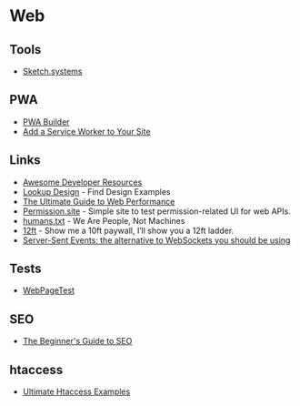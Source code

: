 # Web

## Tools

- [Sketch.systems](https://sketch.systems/)

## PWA

- [PWA Builder](https://www.pwabuilder.com/)
- [Add a Service Worker to Your Site](https://css-tricks.com/add-a-service-worker-to-your-site/)

## Links

- [Awesome Developer Resources](https://nelsonmichael.dev/awesome-developer-resources-ckcrin0gg00khpms1gbue38dz)
- [Lookup Design](https://lookup.design/) - Find Design Examples
- [The Ultimate Guide to Web Performance](https://dev.to/ender_minyard/the-ultimate-guide-to-web-performance-ci4)
- [Permission.site](https://permission.site/) - Simple site to test permission-related UI for web APIs.
- [humans.txt](https://humanstxt.org/) - We Are People, Not Machines
- [12ft](https://12ft.io/) - Show me a 10ft paywall, I’ll show you a 12ft ladder.
- [Server-Sent Events: the alternative to WebSockets you should be using](https://germano.dev/sse-websockets/)

## Tests

- [WebPageTest](https://webpagetest.org)

## SEO

- [The Beginner's Guide to SEO](https://moz.com/beginners-guide-to-seo)

## htaccess

- [Ultimate Htaccess Examples](https://evolt.org/ultimate_htaccess_examples)
